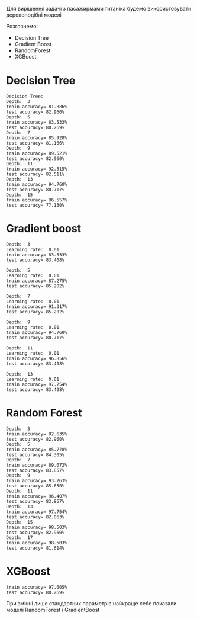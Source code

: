 Для вирішення задачі з пасажирмами титаніка будемо використовувати деревоподібні моделі

Розглянемо: 

- Decision Tree
- Gradient Boost
- RandomForest
- XGBoost

# Decision Tree

    Decision Tree: 
    Depth:  3
    train accuracy= 81.886%
    test accuracy= 82.960%
    Depth:  5
    train accuracy= 83.533%
    test accuracy= 80.269%
    Depth:  7
    train accuracy= 85.928%
    test accuracy= 81.166%
    Depth:  9
    train accuracy= 89.521%
    test accuracy= 82.960%
    Depth:  11
    train accuracy= 92.515%
    test accuracy= 82.511%
    Depth:  13
    train accuracy= 94.760%
    test accuracy= 80.717%
    Depth:  15
    train accuracy= 96.557%
    test accuracy= 77.130%

# Gradient boost

    Depth:  3
    Learning rate:  0.01
    train accuracy= 83.533%
    test accuracy= 83.408%
    
    Depth:  5
    Learning rate:  0.01
    train accuracy= 87.275%
    test accuracy= 85.202%
    
    Depth:  7
    Learning rate:  0.01
    train accuracy= 91.317%
    test accuracy= 85.202%
    
    Depth:  9
    Learning rate:  0.01
    train accuracy= 94.760%
    test accuracy= 80.717%
    
    Depth:  11
    Learning rate:  0.01
    train accuracy= 96.856%
    test accuracy= 83.408%
    
    Depth:  13
    Learning rate:  0.01
    train accuracy= 97.754%
    test accuracy= 83.408%

# Random Forest 

    Depth:  3
    train accuracy= 82.635%
    test accuracy= 82.960%
    Depth:  5
    train accuracy= 85.778%
    test accuracy= 84.305%
    Depth:  7
    train accuracy= 89.072%
    test accuracy= 83.857%
    Depth:  9
    train accuracy= 93.263%
    test accuracy= 85.650%
    Depth:  11
    train accuracy= 96.407%
    test accuracy= 83.857%
    Depth:  13
    train accuracy= 97.754%
    test accuracy= 82.063%
    Depth:  15
    train accuracy= 98.503%
    test accuracy= 82.960%
    Depth:  17
    train accuracy= 98.503%
    test accuracy= 81.614%

# XGBoost
    train accuracy= 97.605%
    test accuracy= 80.269%

При змінні лише стандартних параметрів найкраще себе показали моделі
RandomForest i GradientBoost



